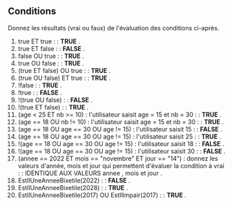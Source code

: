 ## Conditions

Donnez les résultats (vrai ou faux) de l'évaluation des conditions ci-après.

1. true ET true  : : **TRUE** .
2. true ET false : : **FALSE** .
3. false OU true : : **TRUE** .
4. true OU false : : **TRUE** .
5. (true ET false) OU true : : **TRUE** .
6. (true OU false) ET true : : **TRUE** .
7. !false : : **TRUE** .
8. !true : : **FALSE** .
9. !(true OU false) : : **FALSE** .
10. !(true ET false) : : **TRUE** .
11. (age < 25 ET nb >= 10) : l'utilisateur saisit age = 15 et nb = 30 : : **TRUE** .
12. (age == 18 OU nb != 10) : l'utilisateur saisit age = 15 et nb = 30 : : **TRUE** .
13. (age == 18 OU age == 30 OU age != 15) : l'utilisateur saisit 15 : : **FALSE** .
14. (age == 18 OU age == 30 OU age != 15) : l'utilisateur saisit 25 : : **TRUE** .
15. !(age == 18 OU age == 30 OU age != 15) : l'utilisateur saisit 18 : : **FALSE** .
16. !(age == 18 OU age == 30 OU age != 15) : l'utilisateur saisit 30 : : **FALSE** .
17. (annee == 2022 ET mois == "novembre" ET jour == "14") : donnez les valeurs d'année, mois et jour qui permettent d'évaluer la condition à vrai : : IDENTIQUE AUX VALEURS annee , mois et jour .
18. EstIlUneAnneeBixetile(2022) : : **FALSE** .
19. EstIlUneAnneeBixetile(2028) : : **TRUE** .
20. EstIlUneAnneeBixetile(2017) OU EstIlImpair(2017) : : **TRUE** .
